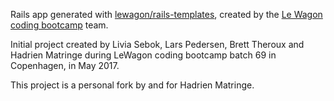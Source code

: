 Rails app generated with [lewagon/rails-templates](https://github.com/lewagon/rails-templates), created by the [Le Wagon coding bootcamp](https://www.lewagon.com) team.

Initial project created by Livia Sebok, Lars Pedersen, Brett Theroux and Hadrien Matringe during LeWagon coding bootcamp batch 69 in Copenhagen, in May 2017.

This project is a personal fork by and for Hadrien Matringe.

